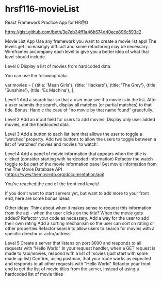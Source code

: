# hrsf116-movieList
React Framework Practice App for HR@G

https://gist.github.com/beth/3e7eb34ff1a46b674d40ece896c593c2

Movie List App
Use any framework you want to create a movie list app! The levels get increasingly difficult and some refactoring may be necessary. Wireframes accompany each level to give you a better idea of what that level should include.

Level 0
 Display a list of movies from hardcoded data.

You can use the following data:

var movies = [
  {title: 'Mean Girls'},
  {title: 'Hackers'},
  {title: 'The Grey'},
  {title: 'Sunshine'},
  {title: 'Ex Machina'},
];

Level 1
 Add a search bar so that a user may see if a movie is in the list.
 After a user submits the search, display all matches (or partial matches) to that title.
 Bonus: Handle the case of "no movie by that name found" gracefully.

Level 2
 Add an input field for users to add movies.
 Display only user added movies, not the hardcoded data.

Level 3
 Add a button to each list item that allows the user to toggle a 'watched' property.
 Add two buttons to allow the users to toggle between a list of 'watched' movies and movies 'to watch'.

Level 4
 Add a panel of movie information that appears when the title is clicked (consider starting with hardcoded information)
 Refactor the watch toggle to be part of the movie information panel
 Get movie information from the The Movie Database API (https://www.themoviedb.org/documentation/api)

You've reached the end of the front end levels!

If you don't want to start servers yet, but want to add more to your front end, here are some bonus ideas:

Other ideas:
 Think about when it makes sense to request this information from the api - when the user clicks on the title? When the movie gets added? Refactor your code as necessary.
 Add a way for the user to add their own rating
 Add a sorting mechanism so the user can sort on rating or other properties
 Refactor search to allow users to search for movies with a specific director or actor/actress

Level 5
 Create a server that listens on port 3000 and responds to all requests with "Hello World"
 In your request handler, when a GET request is made to /api/movies, respond with a list of movies (just start with some made up list)
 Confirm, using postman, that your route works as expected and responds to all other requests with "Hello World"
 Refactor your front end to get the list of movie titles from the server, instead of using a hardcoded list of movie titles